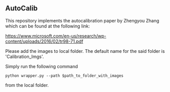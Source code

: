 ## AutoCalib

This repository implements the autocalibration paper by Zhengyou Zhang which can be found at the following link:

https://www.microsoft.com/en-us/research/wp-content/uploads/2016/02/tr98-71.pdf

Please add the images to local folder. The default name for the said folder is 'Calibration_Imgs'.

Simply run the following command

```python wrapper.py --path $path_to_folder_with_images```

from the local folder.